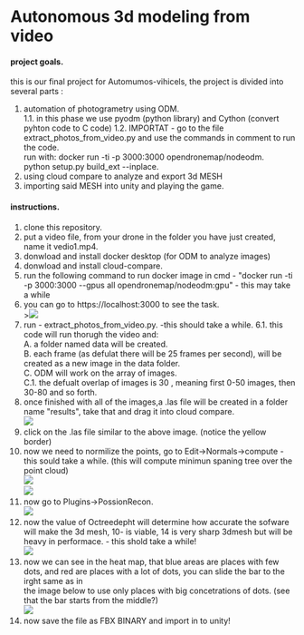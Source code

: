 # Autonomous 3d modeling from video

#### project goals. 
this is our final project for Automumos-vihicels, the project is divided into several parts :
1. automation of photogrametry using ODM.<br/>
  1.1. in this phase we use pyodm (python library) and Cython (convert pyhton code to C code)
  1.2. IMPORTAT - go to the file extract_photos_from_video.py and use the commands in comment to run the code.<br/>
        run with: docker run -ti -p 3000:3000 opendronemap/nodeodm.<br/>
        python setup.py build_ext --inplace.<br/>
3. using cloud compare to analyze and export 3d MESH
4. importing said MESH into unity and playing the game.

#### instructions.
1. clone this repository.
2. put a video file, from your drone in the folder you have just created, name it vedio1.mp4.
3. donwload and install docker desktop (for ODM to analyze images)
4. donwload and install cloud-compare.
5. run the following command to run docker image in cmd - "docker run -ti -p 3000:3000 --gpus all opendronemap/nodeodm:gpu" - this may take a while
6. you can go to https://localhost:3000 to see the task.<br />><img src="https://github.com/mor234/Unity-point-cloud/blob/main/images/task.png"/><br />
7. run - extract_photos_from_video.py. -this should take a while.
  6.1. this code will run thorugh the video and:<br />
        A. a folder named data will be created.<br />
        B. each frame (as defulat there will be 25 frames per second), will be created as a new image in the data folder.<br />
        C. ODM will work on the array of images.<br />
          C.1. the defualt overlap of images is 30 , meaning first 0-50 images, then 30-80 and so forth.<br />
7. once finished with all of the images,a .las file will be created in a folder name "results", take that and drag it into cloud compare.<br />
<img src="https://github.com/mor234/Unity-point-cloud/blob/main/images/cc1.png"/><br />
8. click on the .las file similar to the above image. (notice the yellow border) <br />
9. now we need to normilize the points, go to Edit->Normals->compute - this sould take a while. (this will compute minimun spaning tree over the point cloud)<br />
<img src="https://github.com/mor234/Unity-point-cloud/blob/main/images/cc2.png"/><br />
<img src="https://github.com/mor234/Unity-point-cloud/blob/main/images/cc2-1.png"/><br />
10. now go to Plugins->PossionRecon.<br />
<img src="https://github.com/mor234/Unity-point-cloud/blob/main/images/cc3.png"/><br />
11. now the value of Octreedepht will determine how accurate the sofware will make the 3d mesh, 10- is viable, 14 is very sharp 3dmesh but will be heavy in performace. - this shold take a while!<br />
<img src="https://github.com/mor234/Unity-point-cloud/blob/main/images/cc3-1.png"/><br />
12. now we can see in the heat map, that blue areas are places with few dots, and red are places with a lot of dots, you can slide  the bar to the irght same as in <br />
    the image below to use only places with big concetrations of dots. (see that the bar starts from the middle?)<br />
<img src="https://github.com/mor234/Unity-point-cloud/blob/main/images/cc4.png"/><br />
13. now save the file as FBX BINARY and import in to unity!
